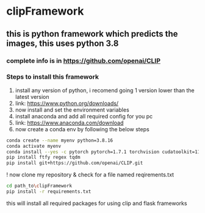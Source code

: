 # clipFramework

## this is python framework which predicts the images, this uses python 3.8

### complete info is in https://github.com/openai/CLIP
### Steps to install this framework
1. install any version of python, i recomend going 1 version lower than the latest version 
2. link: https://www.python.org/downloads/ 
3. now install and set the environment variables
4. install anaconda and add all required config for you pc 
5. link: https://www.anaconda.com/download
6. now create a conda env by following the below steps
```bash
conda create --name myenv python=3.8.16
conda activate myenv
conda install --yes -c pytorch pytorch=1.7.1 torchvision cudatoolkit=11.0
pip install ftfy regex tqdm
pip install git+https://github.com/openai/CLIP.git
```

! now clone my repository & check for a file named reqirements.txt
```bash
cd path_to\clipFramework
pip install -r requirements.txt
```
this will install all required packages for using clip and flask frameworks
